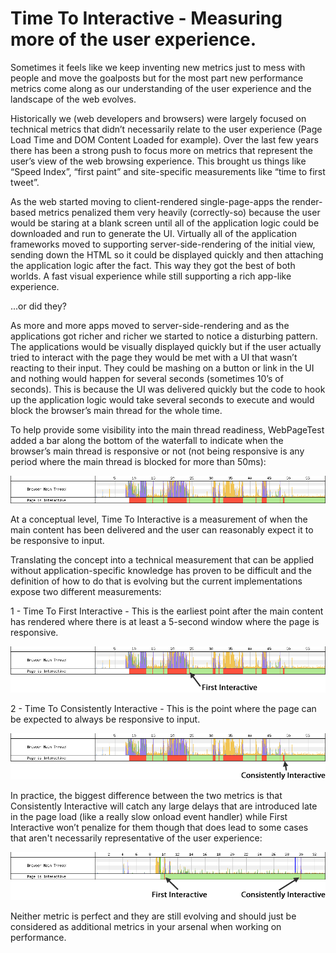 # Time To Interactive - Measuring more of the user experience.

Sometimes it feels like we keep inventing new metrics just to mess with people and move the goalposts but for the most part new performance metrics come along as our understanding of the user experience and the landscape of the web evolves.

Historically we (web developers and browsers) were largely focused on technical metrics that didn’t necessarily relate to the user experience (Page Load Time and DOM Content Loaded for example).  Over the last few years there has been a strong push to focus more on metrics that represent the user’s view of the web browsing experience.  This brought us things like “Speed Index”, “first paint” and site-specific measurements like “time to first tweet”.

As the web started moving to client-rendered single-page-apps the render-based metrics penalized them very heavily (correctly-so) because the user would be staring at a blank screen until all of the application logic could be downloaded and run to generate the UI.  Virtually all of the application frameworks moved to supporting server-side-rendering of the initial view, sending down the HTML so it could be displayed quickly and then attaching the application logic after the fact.  This way they got the best of both worlds.  A fast visual experience while still supporting a rich app-like experience.

...or did they?

As more and more apps moved to server-side-rendering and as the applications got richer and richer we started to notice a disturbing pattern.  The applications would be visually displayed quickly but if the user actually tried to interact with the page they would be met with a UI that wasn’t reacting to their input.  They could be mashing on a button or link in the UI and nothing would happen for several seconds (sometimes 10’s of seconds).  This is because the UI was delivered quickly but the code to hook up the application logic would take several seconds to execute and would block the browser’s main thread for the whole time.

To help provide some visibility into the main thread readiness, WebPageTest added a bar along the bottom of the waterfall to indicate when the browser’s main thread is responsive or not (not being responsive is any period where the main thread is blocked for more than 50ms):

![Main Thread Interactive](bar.png)

At a conceptual level, Time To Interactive is a measurement of when the main content has been delivered and the user can reasonably expect it to be responsive to input.

Translating the concept into a technical measurement that can be applied without application-specific knowledge has proven to be difficult and the definition of how to do that is evolving but the current implementations expose two different measurements:

1 - Time To First Interactive - This is the earliest point after the main content has rendered where there is at least a 5-second window where the page is responsive.

![First Interactive](fi.png)

2 - Time To Consistently Interactive - This is the point where the page can be expected to always be responsive to input.

![Consistently Interactive](ci.png)

In practice, the biggest difference between the two metrics is that Consistently Interactive will catch any large delays that are introduced late in the page load (like a really slow onload event handler) while First Interactive won’t penalize for them though that does lead to some cases that aren't necessarily representative of the user experience:

![Issues](issues.png)

Neither metric is perfect and they are still evolving and should just be considered as additional metrics in your arsenal when working on performance.
